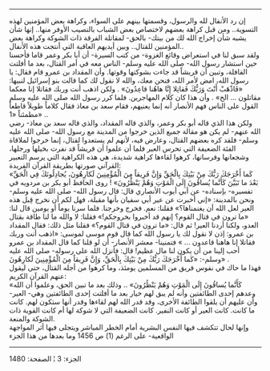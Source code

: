 ------------------------------------------------------------------------

إن رد الأنفال لله والرسول، وقسمتها بينهم على السواء، وكراهة بعض المؤمنين
لهذه التسوية.. ومن قبل كراهة بعضهم لاختصاص بعض الشباب بالنصيب الأوفر
منها.. إنها شأن يشبه شأن إخراج الله لك من بيتك- بالحق- لمقاتلة الفرقة
ذات الشوكة وكراهة بعض المؤمنين للقتال.. وبين أيديهم العاقبة التي أنتجت
هذه الأنفال..  
ولقد سبق لنا في استعراض وقائع الغزوة- من كتب السيرة- أن أبا بكر وعمر
قاما فأحسنا حين استشار رسول الله- صلى الله عليه وسلم- الناس معه في أمر
القتال، بعد ما أفلتت القافلة، وتبين أن قريشاً قد جاءت بشوكتها وقوتها. وأن
المقداد بن عمرو قام فقال: يا رسول الله، امض لأمر الله، فنحن معك، والله
لا نقول لك كما قالت بنو إسرائيل لنبيها: «فَاذْهَبْ أَنْتَ وَرَبُّكَ فَقاتِلا إِنَّا هاهُنا
قاعِدُونَ» . ولكن اذهب أنت وربك فقاتلا إنا معكما مقاتلون ... الخ» . وأن هذا
كان كلام المهاجرين. فلما كرر رسول الله صلى الله عليه وسلم القول على
الناس فهم الأنصار أنه إنما يعنيهم، فقام سعد بن معاذ فقال كلاماً طويلاً
قاطعاً مطمئناً «1» ..  
ولكن هذا الذي قاله أبو بكر وعمر، والذي قاله المقداد، والذي قاله سعد بن
معاذ- رضي الله عنهم- لم يكن هو مقالة جميع الذين خرجوا من المدينة مع رسول
الله- صلى الله عليه وسلم- فلقد كره بعضهم القتال، وعارض فيه، لأنهم لم
يستعدوا لقتال، إنما خرجوا لملاقاة الفئة الضعيفة التي تحرس العير فلما أن
علموا أن قريشاً قد نفرت بخيلها ورجلها، وشجعانها وفرسانها، كرهوا لقاءها
كراهية شديدة، هي هذه الكراهية التي يرسم التعبير القرآني صورتها بطريقة
القرآن الفريدة:  
«كَما أَخْرَجَكَ رَبُّكَ مِنْ بَيْتِكَ بِالْحَقِّ وَإِنَّ فَرِيقاً مِنَ الْمُؤْمِنِينَ لَكارِهُونَ، يُجادِلُونَكَ فِي
الْحَقِّ بَعْدَ ما تَبَيَّنَ كَأَنَّما يُساقُونَ إِلَى الْمَوْتِ وَهُمْ يَنْظُرُونَ» ! روى الحافظ أبو بكر
بن مردويه في تفسيره- بإسناده- عن أبي أيوب الأنصاري قال: قال رسول الله-
صلى الله عليه وسلم- ونحن بالمدينة: «إني أخبرت عن عير أبي سفيان بأنها
مقبلة، فهل لكم أن نخرج قِبل هذه العير لعل الله أن يغنمناها؟» فقلنا: نعم.
فخرج وخرجنا. فلما سرنا يوماً أو يومين قال لنا: «ما ترون في قتال القوم؟
إنهم قد أخبروا بخروجكم!» فقلنا: لا والله ما لنا طاقة بقتال العدو، ولكنا
أردنا العير! ثم قال: «ما ترون في قتال القوم؟» فقلنا مثل ذلك: فقال
المقداد بن عمرو: إذن لا نقول لك يا رسول الله كما قال قوم موسى لموسى:
«اذهب أنت وربك فقاتلا إنا هاهنا قاعدون ... » فتمنينا- معشر الأنصار- أن
لو قلنا كما قال المقداد بن عمرو أحب إلينا من أن يكون لنا مال عظيم! قال:
فأنزل الله على رسوله- صلى الله عليه وسلم-: «كَما أَخْرَجَكَ رَبُّكَ مِنْ بَيْتِكَ بِالْحَقِّ،
وَإِنَّ فَرِيقاً مِنَ الْمُؤْمِنِينَ لَكارِهُونَ» .  
فهذا ما حاك في نفوس فريق من المسلمين يومئذ، وما كرهوا من أجله القتال،
حتى ليقول عنهم القرآن الكريم:  
«كَأَنَّما يُساقُونَ إِلَى الْمَوْتِ وَهُمْ يَنْظُرُونَ» .. وذلك بعد ما تبين الحق، وعلموا أن
الله وعدهم إحدى الطائفتين وأنه لم يبق لهم خيار بعد ما أفلتت إحدى
الطائفتين وهي- العير- وأن عليهم أن يلقوا الطائفة الأخرى، وقد قدر الله
لهم لقاءها وقدر أنها ستكون لهم. كانت ما كانت. كانت العير أو كانت النفير.
كانت الضعيفة التي لا شوكة لها أم كانت القوية ذات الشوكة والمنعة.  
وإنها لحال تتكشف فيها النفس البشرية أمام الخطر المباشر ويتجلى فيها أثر
المواجهة الواقعية- على الرغم (1) ص 1456 وما بعدها من هذا الجزء

------------------------------------------------------------------------

الجزء: 3 ¦ الصفحة: 1480
